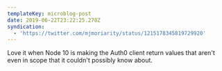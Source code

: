 ```yaml
---
templateKey: microblog-post
date: 2019-06-22T23:22:25.278Z
syndication:
  - 'https://twitter.com/mjmoriarity/status/1215178345819729920'
---
```


Love it when Node 10 is making the Auth0 client return values that aren't even in scope that it couldn't possibly know about.
